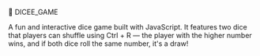 🎲 DICEE_GAME


A fun and interactive dice game built with JavaScript. It features two dice that players can shuffle using Ctrl + R — the player with the higher number wins, and if both dice roll the same number, it's a draw!
